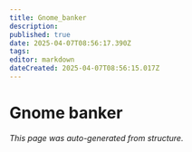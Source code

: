 ```yaml
---
title: Gnome_banker
description: 
published: true
date: 2025-04-07T08:56:17.390Z
tags: 
editor: markdown
dateCreated: 2025-04-07T08:56:15.017Z
---
```


# Gnome banker

*This page was auto-generated from structure.*